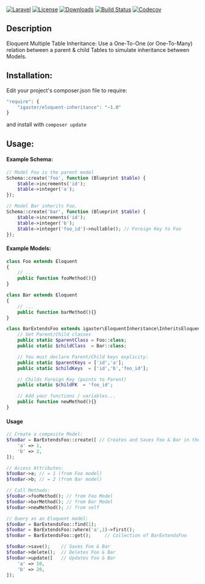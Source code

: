 [![Laravel](https://img.shields.io/badge/Laravel-5.x-orange.svg)](http://laravel.com)
[![License](http://img.shields.io/badge/license-MIT-brightgreen.svg)](https://tldrlegal.com/license/mit-license)
[![Downloads](https://img.shields.io/packagist/dt/igaster/eloquent-inheritance.svg)](https://packagist.org/packages/igaster/eloquent-inheritance)
[![Build Status](https://img.shields.io/travis/igaster/eloquent-inheritance.svg)](https://travis-ci.org/igaster/eloquent-inheritance)
[![Codecov](https://img.shields.io/codecov/c/github/igaster/eloquent-inheritance.svg)](https://codecov.io/github/igaster/eloquent-inheritance)

## Description
Eloquent Multiple Table Inheritance: Use a One-To-One (or One-To-Many) relation between a parent & child Tables to simulate inheritance between Models.

## Installation:

Edit your project's composer.json file to require:

```php
"require": {
    "igaster/eloquent-inheritance": "~1.0"
}
```
and install with `composer update`

## Usage:

#### Example Schema:

```php
// Model Foo is the parent model
Schema::create('foo', function (Blueprint $table) {
    $table->increments('id');
    $table->integer('a');
});

// Model Bar inherits Foo.
Schema::create('bar', function (Blueprint $table) {
    $table->increments('id');
    $table->integer('b');
    $table->integer('foo_id')->nullable(); // Foreign Key to Foo
});
```

#### Example Models:

```php
class Foo extends Eloquent
{
	// ...
    public function fooMethod(){}
}

class Bar extends Eloquent
{
	// ...
    public function barMethod(){}
}

class BarExtendsFoo extends igaster\EloquentInheritance\InheritsEloquent{
    // Set Parent/Child classes
    public static $parentClass = Foo::class;
    public static $childClass  = Bar::class;

    // You must declare Parent/Child keys explicity:
    public static $parentKeys = ['id','a'];
    public static $childKeys  = ['id','b','foo_id'];

    // Childs Foreign Key (points to Parent)
    public static $childFK  = 'foo_id';

    // Add your functions / variables...
    public function newMethod(){}
}
```

####  Usage

```php
// Create a composite Model:
$fooBar = BarExtendsFoo::create([ // Creates and Saves Foo & Bar in the DB
    'a' => 1,
    'b' => 2,
]);

// Access Attributes:
$fooBar->a; // = 1 (from Foo model)
$fooBar->b; // = 2 (from Bar model)

// Call Methods:
$fooBar->fooMethod(); // from Foo Model
$fooBar->barMethod(); // from Bar Model
$fooBar->newMethod(); // from self

// Query as an Eloquent model:
$fooBar = BarExtendsFoo::find(1);
$fooBar = BarExtendsFoo::where('a',1)->first();
$fooBar = BarExtendsFoo::get();     // Collection of BarExtendsFoo 

$fooBar->save();    // Saves Foo & Bar
$fooBar->delete();  // Deletes Foo & Bar
$fooBar->update([   // Updates Foo & Bar
    'a' => 10,
    'b' => 20,
]);
```